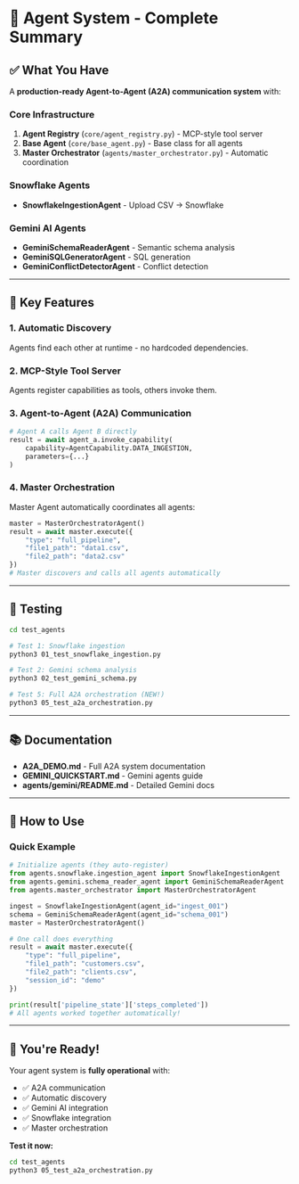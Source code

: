 # 🤖 Agent System - Complete Summary

## ✅ What You Have

A **production-ready Agent-to-Agent (A2A) communication system** with:

### **Core Infrastructure**
1. **Agent Registry** (`core/agent_registry.py`) - MCP-style tool server
2. **Base Agent** (`core/base_agent.py`) - Base class for all agents
3. **Master Orchestrator** (`agents/master_orchestrator.py`) - Automatic coordination

### **Snowflake Agents**
- **SnowflakeIngestionAgent** - Upload CSV → Snowflake

### **Gemini AI Agents**
- **GeminiSchemaReaderAgent** - Semantic schema analysis
- **GeminiSQLGeneratorAgent** - SQL generation
- **GeminiConflictDetectorAgent** - Conflict detection

---

## 🎯 Key Features

### 1. **Automatic Discovery**
Agents find each other at runtime - no hardcoded dependencies.

### 2. **MCP-Style Tool Server**
Agents register capabilities as tools, others invoke them.

### 3. **Agent-to-Agent (A2A) Communication**
```python
# Agent A calls Agent B directly
result = await agent_a.invoke_capability(
    capability=AgentCapability.DATA_INGESTION,
    parameters={...}
)
```

### 4. **Master Orchestration**
Master Agent automatically coordinates all agents:
```python
master = MasterOrchestratorAgent()
result = await master.execute({
    "type": "full_pipeline",
    "file1_path": "data1.csv",
    "file2_path": "data2.csv"
})
# Master discovers and calls all agents automatically
```

---

## 🧪 Testing

```bash
cd test_agents

# Test 1: Snowflake ingestion
python3 01_test_snowflake_ingestion.py

# Test 2: Gemini schema analysis
python3 02_test_gemini_schema.py

# Test 5: Full A2A orchestration (NEW!)
python3 05_test_a2a_orchestration.py
```

---

## 📚 Documentation

- **A2A_DEMO.md** - Full A2A system documentation
- **GEMINI_QUICKSTART.md** - Gemini agents guide
- **agents/gemini/README.md** - Detailed Gemini docs

---

## 🚀 How to Use

### Quick Example
```python
# Initialize agents (they auto-register)
from agents.snowflake.ingestion_agent import SnowflakeIngestionAgent
from agents.gemini.schema_reader_agent import GeminiSchemaReaderAgent
from agents.master_orchestrator import MasterOrchestratorAgent

ingest = SnowflakeIngestionAgent(agent_id="ingest_001")
schema = GeminiSchemaReaderAgent(agent_id="schema_001")
master = MasterOrchestratorAgent()

# One call does everything
result = await master.execute({
    "type": "full_pipeline",
    "file1_path": "customers.csv",
    "file2_path": "clients.csv",
    "session_id": "demo"
})

print(result['pipeline_state']['steps_completed'])
# All agents worked together automatically!
```

---

## 🎉 You're Ready!

Your agent system is **fully operational** with:
- ✅ A2A communication
- ✅ Automatic discovery
- ✅ Gemini AI integration
- ✅ Snowflake integration
- ✅ Master orchestration

**Test it now:**
```bash
cd test_agents
python3 05_test_a2a_orchestration.py
```
